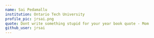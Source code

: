 ```yaml
---
name: Sai Pedamallu
institution: Ontario Tech University
profile_pic: jrsai.png
quote: Dont write something stupid for your year book quote - Mom
github_user: jrsai
---
```

